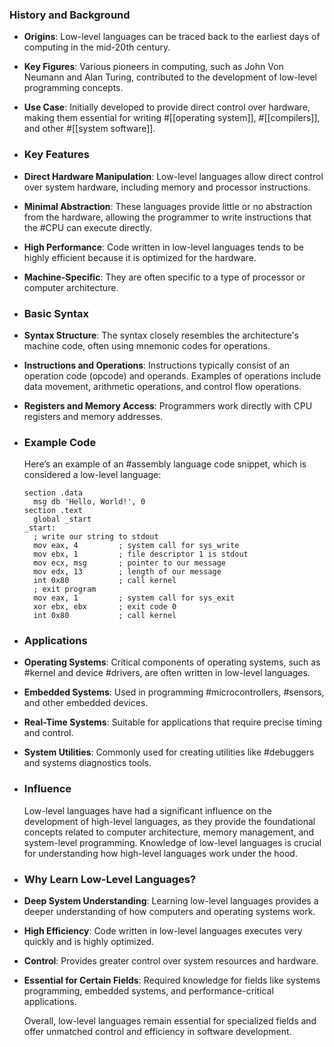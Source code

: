 ### **History and Background**
- **Origins**: Low-level languages can be traced back to the earliest days of computing in the mid-20th century.
- **Key Figures**: Various pioneers in computing, such as John Von Neumann and Alan Turing, contributed to the development of low-level programming concepts.
- **Use Case**: Initially developed to provide direct control over hardware, making them essential for writing #[[operating system]], #[[compilers]], and other #[[system software]].
- ### **Key Features**
- **Direct Hardware Manipulation**: Low-level languages allow direct control over system hardware, including memory and processor instructions.
- **Minimal Abstraction**: These languages provide little or no abstraction from the hardware, allowing the programmer to write instructions that the #CPU can execute directly.
- **High Performance**: Code written in low-level languages tends to be highly efficient because it is optimized for the hardware.
- **Machine-Specific**: They are often specific to a type of processor or computer architecture.
- ### **Basic Syntax**
- **Syntax Structure**: The syntax closely resembles the architecture's machine code, often using mnemonic codes for operations.
- **Instructions and Operations**: Instructions typically consist of an operation code (opcode) and operands. Examples of operations include data movement, arithmetic operations, and control flow operations.
- **Registers and Memory Access**: Programmers work directly with CPU registers and memory addresses.
- ### **Example Code**
  
  Here’s an example of an #assembly language code snippet, which is considered a low-level language:
  
  ```assembly
  section .data
    msg db 'Hello, World!', 0
  section .text
    global _start
  _start:
    ; write our string to stdout
    mov eax, 4         ; system call for sys_write
    mov ebx, 1         ; file descriptor 1 is stdout
    mov ecx, msg       ; pointer to our message
    mov edx, 13        ; length of our message
    int 0x80           ; call kernel
    ; exit program
    mov eax, 1         ; system call for sys_exit
    xor ebx, ebx       ; exit code 0
    int 0x80           ; call kernel
  ```
- ### **Applications**
- **Operating Systems**: Critical components of operating systems, such as #kernel and device #drivers, are often written in low-level languages.
- **Embedded Systems**: Used in programming #microcontrollers, #sensors, and other embedded devices.
- **Real-Time Systems**: Suitable for applications that require precise timing and control.
- **System Utilities**: Commonly used for creating utilities like #debuggers and systems diagnostics tools.
- ### **Influence**
  
  Low-level languages have had a significant influence on the development of high-level languages, as they provide the foundational concepts related to computer architecture, memory management, and system-level programming. Knowledge of low-level languages is crucial for understanding how high-level languages work under the hood.
- ### **Why Learn Low-Level Languages?**
- **Deep System Understanding**: Learning low-level languages provides a deeper understanding of how computers and operating systems work.
- **High Efficiency**: Code written in low-level languages executes very quickly and is highly optimized.
- **Control**: Provides greater control over system resources and hardware.
- **Essential for Certain Fields**: Required knowledge for fields like systems programming, embedded systems, and performance-critical applications.
  
  Overall, low-level languages remain essential for specialized fields and offer unmatched control and efficiency in software development.